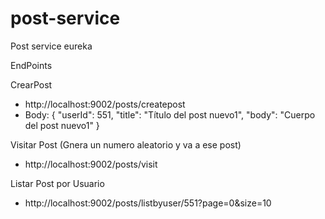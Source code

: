 # post-service
Post service eureka


EndPoints

CrearPost
* http://localhost:9002/posts/createpost
* Body: {
    "userId": 551,
    "title": "Título del post nuevo1",
    "body": "Cuerpo del post nuevo1"
}

Visitar Post (Gnera un numero aleatorio y va a ese post)
* http://localhost:9002/posts/visit

Listar Post por Usuario
* http://localhost:9002/posts/listbyuser/551?page=0&size=10
